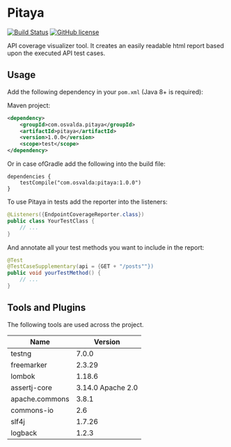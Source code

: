 # Pitaya

[![Build Status](https://travis-ci.org/osvalda/Pitaya.svg?branch=master)](https://travis-ci.org/osvalda/Pitaya)
[![GitHub license](https://img.shields.io/github/license/spotify/scio.svg)](./LICENSE)

API coverage visualizer tool. It creates an easily readable html report based upon the executed API test cases.

## Usage
Add the following dependency in your `pom.xml` (Java 8+ is required):

Maven project:
```xml
<dependency>
    <groupId>com.osvalda.pitaya</groupId>
    <artifactId>pitaya</artifactId>
    <version>1.0.0</version>
    <scope>test</scope>
</dependency>
```

Or in case ofGradle add the following into the build file:

```
dependencies {
    testCompile("com.osvalda:pitaya:1.0.0")
}
```

To use Pitaya in tests add the reporter into the listeners:
```java
@Listeners({EndpointCoverageReporter.class})
public class YourTestClass {
    // ...
}
```

And annotate all your test methods you want to include in the report:
```java
@Test
@TestCaseSupplementary(api = {GET + "/posts""})
public void yourTestMethod() {
    // ...
}
```

## Tools and Plugins
The following tools are used across the project.

| Name | Version |
| ------ | ------ |
| testng | 7.0.0 |
| freemarker | 2.3.29 |
| lombok |1.18.6|
| assertj-core | 3.14.0	Apache 2.0 |
| apache.commons | 3.8.1 |
| commons-io | 2.6 |
| slf4j | 1.7.26 |
| logback | 1.2.3 |